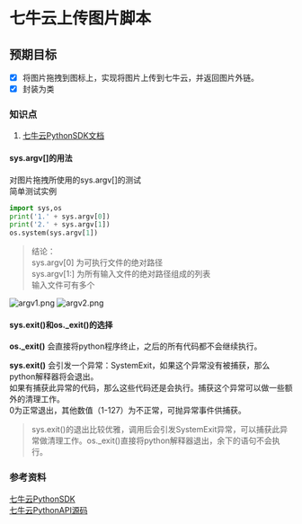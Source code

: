 # 七牛云上传图片脚本

## 预期目标
- [x] 将图片拖拽到图标上，实现将图片上传到七牛云，并返回图片外链。
- [x] 封装为类

### 知识点
1. [七牛云PythonSDK文档](https://developer.qiniu.com/kodo/sdk/1242/python)
#### sys.argv[]的用法
对图片拖拽所使用的sys.argv[]的测试  
简单测试实例  
```python
import sys,os  
print('1.' + sys.argv[0])
print('2.' + sys.argv[1])
os.system(sys.argv[1])
```

> 结论：  
sys.argv[0] 为可执行文件的绝对路径  
sys.argv[1:] 为所有输入文件的绝对路径组成的列表  
输入文件可有多个

![argv1.png](http://okt3vzszu.bkt.clouddn.com/img/argv1)
![argv2.png](http://okt3vzszu.bkt.clouddn.com/img/argv2)


#### sys.exit()和os._exit()的选择

**os._exit()** 会直接将python程序终止，之后的所有代码都不会继续执行。

**sys.exit()** 会引发一个异常：SystemExit，如果这个异常没有被捕获，那么python解释器将会退出。  
如果有捕获此异常的代码，那么这些代码还是会执行。捕获这个异常可以做一些额外的清理工作。  
0为正常退出，其他数值（1-127）为不正常，可抛异常事件供捕获。

> sys.exit()的退出比较优雅，调用后会引发SystemExit异常，可以捕获此异常做清理工作。os._exit()直接将python解释器退出，余下的语句不会执行。

### 参考资料
[七牛云PythonSDK](https://developer.qiniu.com/kodo/sdk/1242/python)  
[七牛云PythonAPI源码](https://github.com/qiniu/python-sdk)

